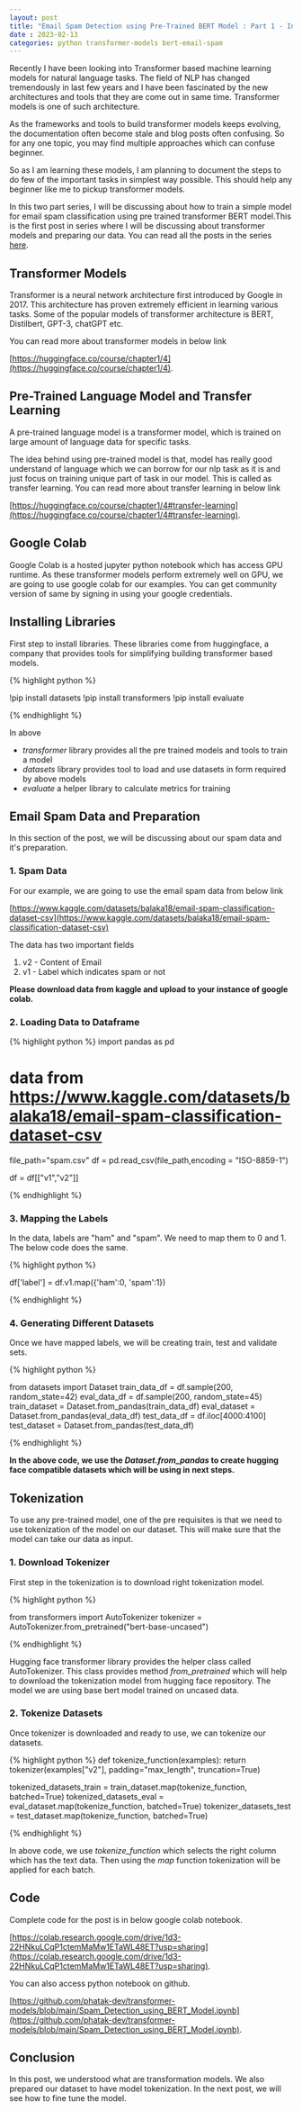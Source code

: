 ```yaml
---
layout: post
title: "Email Spam Detection using Pre-Trained BERT Model : Part 1 - Introduction and Tokenization"
date : 2023-02-13
categories: python transformer-models bert-email-spam
---
```

Recently I have been looking into Transformer based machine learning models for natural language tasks. The field of NLP has changed tremendously in last few years and I have been fascinated by the new architectures and tools that they are come out in same time. Transformer models is one of such architecture.  

As the frameworks and tools to build transformer models keeps evolving, the documentation often become stale and blog posts often confusing. So for any one topic, you may find multiple approaches which can confuse beginner.

So as I am learning these models, I am planning to document the steps to do few of the important tasks in simplest way possible. This should help any beginner like me to pickup transformer models.

In this two part series, I will be discussing about  how to train a simple model for email spam classification using pre trained transformer BERT model.This is the first post in series where I will be discussing about transformer models and preparing our data. You can read all the posts in the series [here](/categories/bert-email-spam).

## Transformer Models

Transformer is a neural network architecture first introduced by Google in 2017. This architecture has proven extremely efficient in learning various tasks. Some of the popular models of transformer architecture is BERT, Distilbert, GPT-3, chatGPT etc.

You can read more about transformer models in below link 


[https://huggingface.co/course/chapter1/4](https://huggingface.co/course/chapter1/4).

## Pre-Trained Language Model and Transfer Learning

A pre-trained language model is a transformer model, which is trained on large amount of language data for specific tasks.

The idea behind using pre-trained model is that, model has really good understand of language which we can borrow for our nlp task as it is and just focus on training unique part of task in our model. This is called as transfer learning. You can read more about transfer learning in below link

[https://huggingface.co/course/chapter1/4#transfer-learning](https://huggingface.co/course/chapter1/4#transfer-learning).

## Google Colab

Google Colab is a hosted jupyter python notebook which has access GPU runtime. As these transformer models perform extremely well on GPU, we are going to use google colab for our examples. You can get community version of same by signing in using your google credentials.

## Installing Libraries

First step to install libraries. These libraries come from huggingface, a company that provides tools for simplifying building transformer based models.

{% highlight python %}

!pip install datasets
!pip install transformers
!pip install evaluate

{% endhighlight %}

In above

 * *transformer* library provides all the pre trained models and tools to train a model
 * *datasets* library provides tool to load and use datasets in form required by above models
 * *evaluate* a helper library to calculate metrics for training


## Email Spam Data and Preparation

In this section of the post, we will be discussing about our spam data and it's preparation.


### 1. Spam Data

For our example, we are going to use the email spam data from below link

[https://www.kaggle.com/datasets/balaka18/email-spam-classification-dataset-csv](https://www.kaggle.com/datasets/balaka18/email-spam-classification-dataset-csv)

The data has two important fields 

1. v2 - Content of Email
2. v1 - Label which indicates spam or not

**Please download data from kaggle and upload to your instance of google colab.**

### 2. Loading Data to Dataframe

{% highlight python %}
import pandas as pd
# data from https://www.kaggle.com/datasets/balaka18/email-spam-classification-dataset-csv
file_path="spam.csv"
df = pd.read_csv(file_path,encoding = "ISO-8859-1")

df = df[["v1","v2"]]

{% endhighlight %}


### 3. Mapping the Labels

In the data, labels are "ham" and "spam". We need to map them to 0 and 1. The below code does the same.

{% highlight python %}

df['label'] = df.v1.map({'ham':0, 'spam':1})

{% endhighlight %}

### 4. Generating Different Datasets

Once we have mapped labels, we will be creating train, test and validate sets.

{% highlight python %}

from datasets import Dataset
train_data_df = df.sample(200, random_state=42)
eval_data_df = df.sample(200, random_state=45)
train_dataset = Dataset.from_pandas(train_data_df)
eval_dataset = Dataset.from_pandas(eval_data_df)
test_data_df = df.iloc[4000:4100]
test_dataset = Dataset.from_pandas(test_data_df)

{% endhighlight %}


**In the above code, we use the *Dataset.from_pandas* to create hugging face compatible datasets which will be using in next steps.**

## Tokenization

To use any pre-trained model, one of the pre requisites is that we need to use tokenization of the model on our dataset. This will make sure that the model can take our data as input.


### 1. Download Tokenizer

First step in the tokenization is to download right tokenization model.

{% highlight python %}

from transformers import AutoTokenizer
tokenizer = AutoTokenizer.from_pretrained("bert-base-uncased")

{% endhighlight %}

Hugging face transformer library provides the helper class called AutoTokenizer. This class provides method *from_pretrained* which will help to download the tokenization model from hugging face repository. The model we are using base bert model trained on uncased data.

### 2. Tokenize Datasets

Once tokenizer is downloaded and ready to use, we can tokenize our datasets.

{% highlight python %}
def tokenize_function(examples):
    return tokenizer(examples["v2"], padding="max_length", truncation=True)

tokenized_datasets_train = train_dataset.map(tokenize_function, batched=True)
tokenized_datasets_eval = eval_dataset.map(tokenize_function, batched=True)
tokenizer_datasets_test = test_dataset.map(tokenize_function, batched=True)

{% endhighlight %}

In above code, we use *tokenize_function* which selects the right column which has the text data. Then using the *map* function tokenization will be applied for each batch.


## Code

Complete code for the post is in below google colab notebook.

[https://colab.research.google.com/drive/1d3-22HNkuLCqP1ctemMaMw1ETaWL48ET?usp=sharing](https://colab.research.google.com/drive/1d3-22HNkuLCqP1ctemMaMw1ETaWL48ET?usp=sharing).

You can also access python notebook on github.

[https://github.com/phatak-dev/transformer-models/blob/main/Spam_Detection_using_BERT_Model.ipynb](https://github.com/phatak-dev/transformer-models/blob/main/Spam_Detection_using_BERT_Model.ipynb).


## Conclusion
In this post, we understood what are transformation models. We also prepared our dataset to have model tokenization. In the next post, we will see how to fine tune the model. 

